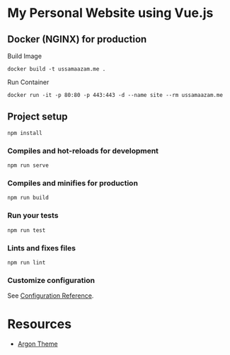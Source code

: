 # My Personal Website using Vue.js

## Docker (NGINX) for production

Build Image

```
docker build -t ussamaazam.me .
```

Run Container

```
docker run -it -p 80:80 -p 443:443 -d --name site --rm ussamaazam.me
```

## Project setup

```
npm install
```

### Compiles and hot-reloads for development

```
npm run serve
```

### Compiles and minifies for production

```
npm run build
```

### Run your tests

```
npm run test
```

### Lints and fixes files

```
npm run lint
```

### Customize configuration

See [Configuration Reference](https://cli.vuejs.org/config/).

# Resources

- [Argon Theme](https://demos.creative-tim.com/argon-design-system/docs/getting-started/overview.html)
